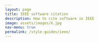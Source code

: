 ```yaml
---
layout: page
title: IEEE software citation
description: How to cite software in IEEE
image: assets/images/X.jpg
nav-menu: true
permalink: /style-guides/ieee/
---
```

